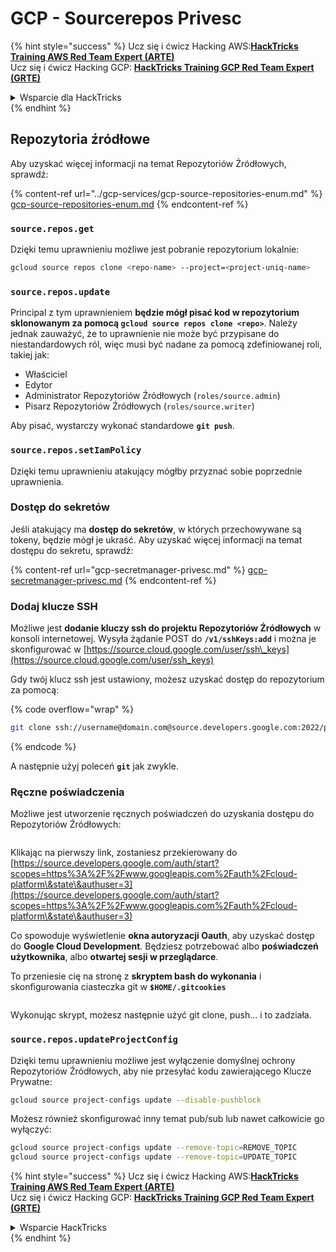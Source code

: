 # GCP - Sourcerepos Privesc

{% hint style="success" %}
Ucz się i ćwicz Hacking AWS:<img src="../../../.gitbook/assets/image (1) (1) (1).png" alt="" data-size="line">[**HackTricks Training AWS Red Team Expert (ARTE)**](https://training.hacktricks.xyz/courses/arte)<img src="../../../.gitbook/assets/image (1) (1) (1).png" alt="" data-size="line">\
Ucz się i ćwicz Hacking GCP: <img src="../../../.gitbook/assets/image (2).png" alt="" data-size="line">[**HackTricks Training GCP Red Team Expert (GRTE)**<img src="../../../.gitbook/assets/image (2).png" alt="" data-size="line">](https://training.hacktricks.xyz/courses/grte)

<details>

<summary>Wsparcie dla HackTricks</summary>

* Sprawdź [**plany subskrypcyjne**](https://github.com/sponsors/carlospolop)!
* **Dołącz do** 💬 [**grupy Discord**](https://discord.gg/hRep4RUj7f) lub [**grupy telegramowej**](https://t.me/peass) lub **śledź** nas na **Twitterze** 🐦 [**@hacktricks\_live**](https://twitter.com/hacktricks_live)**.**
* **Dziel się sztuczkami hackingowymi, przesyłając PR-y do** [**HackTricks**](https://github.com/carlospolop/hacktricks) i [**HackTricks Cloud**](https://github.com/carlospolop/hacktricks-cloud) repozytoriów github.

</details>
{% endhint %}

## Repozytoria źródłowe

Aby uzyskać więcej informacji na temat Repozytoriów Źródłowych, sprawdź:

{% content-ref url="../gcp-services/gcp-source-repositories-enum.md" %}
[gcp-source-repositories-enum.md](../gcp-services/gcp-source-repositories-enum.md)
{% endcontent-ref %}

### `source.repos.get`

Dzięki temu uprawnieniu możliwe jest pobranie repozytorium lokalnie:
```bash
gcloud source repos clone <repo-name> --project=<project-uniq-name>
```
### `source.repos.update`

Principal z tym uprawnieniem **będzie mógł pisać kod w repozytorium sklonowanym za pomocą `gcloud source repos clone <repo>`**. Należy jednak zauważyć, że to uprawnienie nie może być przypisane do niestandardowych ról, więc musi być nadane za pomocą zdefiniowanej roli, takiej jak:

* Właściciel
* Edytor
* Administrator Repozytoriów Źródłowych (`roles/source.admin`)
* Pisarz Repozytoriów Źródłowych (`roles/source.writer`)

Aby pisać, wystarczy wykonać standardowe **`git push`**.

### `source.repos.setIamPolicy`

Dzięki temu uprawnieniu atakujący mógłby przyznać sobie poprzednie uprawnienia.

### Dostęp do sekretów

Jeśli atakujący ma **dostęp do sekretów**, w których przechowywane są tokeny, będzie mógł je ukraść. Aby uzyskać więcej informacji na temat dostępu do sekretu, sprawdź:

{% content-ref url="gcp-secretmanager-privesc.md" %}
[gcp-secretmanager-privesc.md](gcp-secretmanager-privesc.md)
{% endcontent-ref %}

### Dodaj klucze SSH

Możliwe jest **dodanie kluczy ssh do projektu Repozytoriów Źródłowych** w konsoli internetowej. Wysyła żądanie POST do **`/v1/sshKeys:add`** i można je skonfigurować w [https://source.cloud.google.com/user/ssh\_keys](https://source.cloud.google.com/user/ssh_keys)

Gdy twój klucz ssh jest ustawiony, możesz uzyskać dostęp do repozytorium za pomocą:

{% code overflow="wrap" %}
```bash
git clone ssh://username@domain.com@source.developers.google.com:2022/p/<proj-name>/r/<repo-name>
```
{% endcode %}

A następnie użyj poleceń **`git`** jak zwykle.

### Ręczne poświadczenia

Możliwe jest utworzenie ręcznych poświadczeń do uzyskania dostępu do Repozytoriów Źródłowych:

<figure><img src="../../../.gitbook/assets/image (324).png" alt=""><figcaption></figcaption></figure>

Klikając na pierwszy link, zostaniesz przekierowany do [https://source.developers.google.com/auth/start?scopes=https%3A%2F%2Fwww.googleapis.com%2Fauth%2Fcloud-platform\&state\&authuser=3](https://source.developers.google.com/auth/start?scopes=https%3A%2F%2Fwww.googleapis.com%2Fauth%2Fcloud-platform\&state\&authuser=3)

Co spowoduje wyświetlenie **okna autoryzacji Oauth**, aby uzyskać dostęp do **Google Cloud Development**. Będziesz potrzebować albo **poświadczeń użytkownika**, albo **otwartej sesji w przeglądarce**.

To przeniesie cię na stronę z **skryptem bash do wykonania** i skonfigurowania ciasteczka git w **`$HOME/.gitcookies`**

<figure><img src="../../../.gitbook/assets/image (323).png" alt=""><figcaption></figcaption></figure>

Wykonując skrypt, możesz następnie użyć git clone, push... i to zadziała.

### `source.repos.updateProjectConfig`

Dzięki temu uprawnieniu możliwe jest wyłączenie domyślnej ochrony Repozytoriów Źródłowych, aby nie przesyłać kodu zawierającego Klucze Prywatne:
```bash
gcloud source project-configs update --disable-pushblock
```
Możesz również skonfigurować inny temat pub/sub lub nawet całkowicie go wyłączyć:
```bash
gcloud source project-configs update --remove-topic=REMOVE_TOPIC
gcloud source project-configs update --remove-topic=UPDATE_TOPIC
```
{% hint style="success" %}
Ucz się i ćwicz Hacking AWS:<img src="../../../.gitbook/assets/image (1) (1) (1).png" alt="" data-size="line">[**HackTricks Training AWS Red Team Expert (ARTE)**](https://training.hacktricks.xyz/courses/arte)<img src="../../../.gitbook/assets/image (1) (1) (1).png" alt="" data-size="line">\
Ucz się i ćwicz Hacking GCP: <img src="../../../.gitbook/assets/image (2).png" alt="" data-size="line">[**HackTricks Training GCP Red Team Expert (GRTE)**<img src="../../../.gitbook/assets/image (2).png" alt="" data-size="line">](https://training.hacktricks.xyz/courses/grte)

<details>

<summary>Wsparcie HackTricks</summary>

* Sprawdź [**plany subskrypcyjne**](https://github.com/sponsors/carlospolop)!
* **Dołącz do** 💬 [**grupy Discord**](https://discord.gg/hRep4RUj7f) lub [**grupy telegram**](https://t.me/peass) lub **śledź** nas na **Twitterze** 🐦 [**@hacktricks\_live**](https://twitter.com/hacktricks_live)**.**
* **Dziel się trikami hackingowymi, przesyłając PR-y do** [**HackTricks**](https://github.com/carlospolop/hacktricks) i [**HackTricks Cloud**](https://github.com/carlospolop/hacktricks-cloud) repozytoriów na githubie.

</details>
{% endhint %}
